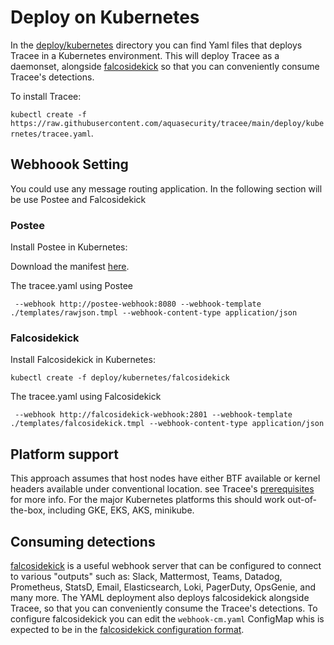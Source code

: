 # Deploy on Kubernetes

In the [deploy/kubernetes](https://github.com/aquasecurity/tracee/blob/main/deploy/kubernetes) directory you can find Yaml files that deploys Tracee in a Kubernetes environment. This will deploy Tracee as a daemonset, alongside [falcosidekick](integrations.md#falcosidekick-webhook) so that you can conveniently consume Tracee's detections.

To install Tracee:

`kubectl create -f https://raw.githubusercontent.com/aquasecurity/tracee/main/deploy/kubernetes/tracee.yaml`.

## Webhoook Setting

You could use any message routing application. In the following section will be use Postee and Falcosidekick

### Postee

Install Postee in Kubernetes:

Download the manifest [here](https://github.com/aquasecurity/postee/tree/main/deploy/kubernetes).

The tracee.yaml using Postee

` --webhook http://postee-webhook:8080 --webhook-template ./templates/rawjson.tmpl --webhook-content-type application/json`
### Falcosidekick

Install Falcosidekick in Kubernetes:

`kubectl create -f deploy/kubernetes/falcosidekick
`

The tracee.yaml using Falcosidekick

` --webhook http://falcosidekick-webhook:2801 --webhook-template ./templates/falcosidekick.tmpl --webhook-content-type application/json`
## Platform support

This approach assumes that host nodes have either BTF available or kernel headers available under conventional location. see Tracee's [prerequisites](https://aquasecurity.github.io/tracee/dev/install/prerequisites/) for more info. For the major Kubernetes platforms this should work out-of-the-box, including GKE, EKS, AKS, minikube. 

## Consuming detections

[falcosidekick](https://github.com/falcosecurity/falcosidekick) is a useful webhook server that can be configured to connect to various "outputs" such as: Slack, Mattermost, Teams, Datadog, Prometheus, StatsD, Email, Elasticsearch, Loki, PagerDuty, OpsGenie, and many more. The YAML deployment also deploys falcosidekick alongside Tracee, so that you can conveniently consume the Tracee's detections. To configure falcosidekick you can edit the `webhook-cm.yaml` ConfigMap whis is expected to be in the [falcosidekick configuration format](https://github.com/falcosecurity/falcosidekick).


